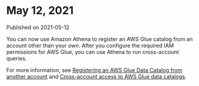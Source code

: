 # May 12, 2021<a name="release-note-2021-05-12"></a>

Published on 2021\-05\-12

You can now use Amazon Athena to register an AWS Glue catalog from an account other than your own\. After you configure the required IAM permissions for AWS Glue, you can use Athena to run cross\-account queries\.

For more information, see [Registering an AWS Glue Data Catalog from another account](data-sources-glue-cross-account.md) and [Cross\-account access to AWS Glue data catalogs](security-iam-cross-account-glue-catalog-access.md)\.